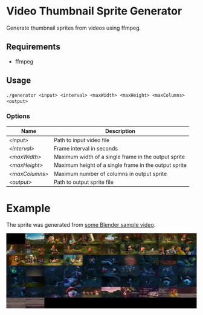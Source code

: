 # Video Thumbnail Sprite Generator

Generate thumbnail sprites from videos using ffmpeg.

## Requirements

- ffmpeg

## Usage

```shell
./generator <input> <interval> <maxWidth> <maxHeight> <maxColumns> <output>
```

### Options

| **Name**        | **Description**                                       |
|-----------------|-------------------------------------------------------|
| _\<input>_      | Path to input video file                              |
| _\<interval>_   | Frame interval in seconds                             |
| _\<maxWidth>_   | Maximum width of a single frame in the output sprite  |
| _\<maxHeight>_  | Maximum height of a single frame in the output sprite |
| _\<maxColumns>_ | Maximum number of columns in output sprite            |
| _\<output>_     | Path to output sprite file                            |

# Example

The sprite was generated from [some Blender sample video](https://files.vidstack.io/sprite-fight/720p.mp4).

![](./.assets/output.jpg)